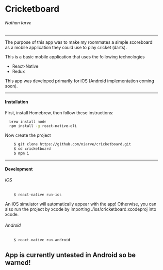 # Cricketboard
###### Nathan Iarve
---

The purpose of this app was to make my roommates a simple scoreboard as a mobile application they could use to play cricket (darts).

This is a basic mobile application that uses the following technologies
* React-Native
* Redux

This app was developed primarily for iOS (Android implementation coming soon).

---
#### Installation
First, install Homebrew, then follow these instructions:
```sh
  brew install node
  npm install -g react-native-cli
```
Now create the project
```sh
    $ git clone https://github.com/niarve/cricketboard.git
    $ cd cricketboard
    $ npm i
```

---

#### Development

###### iOS
```sh
    $ react-native run-ios
```
An iOS simulator will automatically appear with the app! Otherwise, you can also run the project by xcode by importing  ./ios/cricketboard.xcodeproj into xcode.

###### Android
```sh
    $ react-native run-android
```
App is currently untested in Android so be warned!
---
